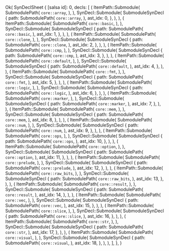 Ok(
    SynDeclSheet {
        [salsa id]: 0,
        decls: [
            (
                ItemPath::Submodule(
                    SubmodulePath(
                        `core::array`,
                    ),
                ),
                SynDecl::Submodule(
                    SubmoduleSynDecl {
                        path: SubmodulePath(
                            `core::array`,
                        ),
                        ast_idx: 0,
                    },
                ),
            ),
            (
                ItemPath::Submodule(
                    SubmodulePath(
                        `core::basic`,
                    ),
                ),
                SynDecl::Submodule(
                    SubmoduleSynDecl {
                        path: SubmodulePath(
                            `core::basic`,
                        ),
                        ast_idx: 1,
                    },
                ),
            ),
            (
                ItemPath::Submodule(
                    SubmodulePath(
                        `core::clone`,
                    ),
                ),
                SynDecl::Submodule(
                    SubmoduleSynDecl {
                        path: SubmodulePath(
                            `core::clone`,
                        ),
                        ast_idx: 2,
                    },
                ),
            ),
            (
                ItemPath::Submodule(
                    SubmodulePath(
                        `core::cmp`,
                    ),
                ),
                SynDecl::Submodule(
                    SubmoduleSynDecl {
                        path: SubmodulePath(
                            `core::cmp`,
                        ),
                        ast_idx: 3,
                    },
                ),
            ),
            (
                ItemPath::Submodule(
                    SubmodulePath(
                        `core::default`,
                    ),
                ),
                SynDecl::Submodule(
                    SubmoduleSynDecl {
                        path: SubmodulePath(
                            `core::default`,
                        ),
                        ast_idx: 4,
                    },
                ),
            ),
            (
                ItemPath::Submodule(
                    SubmodulePath(
                        `core::fmt`,
                    ),
                ),
                SynDecl::Submodule(
                    SubmoduleSynDecl {
                        path: SubmodulePath(
                            `core::fmt`,
                        ),
                        ast_idx: 5,
                    },
                ),
            ),
            (
                ItemPath::Submodule(
                    SubmodulePath(
                        `core::logic`,
                    ),
                ),
                SynDecl::Submodule(
                    SubmoduleSynDecl {
                        path: SubmodulePath(
                            `core::logic`,
                        ),
                        ast_idx: 6,
                    },
                ),
            ),
            (
                ItemPath::Submodule(
                    SubmodulePath(
                        `core::marker`,
                    ),
                ),
                SynDecl::Submodule(
                    SubmoduleSynDecl {
                        path: SubmodulePath(
                            `core::marker`,
                        ),
                        ast_idx: 7,
                    },
                ),
            ),
            (
                ItemPath::Submodule(
                    SubmodulePath(
                        `core::mem`,
                    ),
                ),
                SynDecl::Submodule(
                    SubmoduleSynDecl {
                        path: SubmodulePath(
                            `core::mem`,
                        ),
                        ast_idx: 8,
                    },
                ),
            ),
            (
                ItemPath::Submodule(
                    SubmodulePath(
                        `core::num`,
                    ),
                ),
                SynDecl::Submodule(
                    SubmoduleSynDecl {
                        path: SubmodulePath(
                            `core::num`,
                        ),
                        ast_idx: 9,
                    },
                ),
            ),
            (
                ItemPath::Submodule(
                    SubmodulePath(
                        `core::ops`,
                    ),
                ),
                SynDecl::Submodule(
                    SubmoduleSynDecl {
                        path: SubmodulePath(
                            `core::ops`,
                        ),
                        ast_idx: 10,
                    },
                ),
            ),
            (
                ItemPath::Submodule(
                    SubmodulePath(
                        `core::option`,
                    ),
                ),
                SynDecl::Submodule(
                    SubmoduleSynDecl {
                        path: SubmodulePath(
                            `core::option`,
                        ),
                        ast_idx: 11,
                    },
                ),
            ),
            (
                ItemPath::Submodule(
                    SubmodulePath(
                        `core::prelude`,
                    ),
                ),
                SynDecl::Submodule(
                    SubmoduleSynDecl {
                        path: SubmodulePath(
                            `core::prelude`,
                        ),
                        ast_idx: 12,
                    },
                ),
            ),
            (
                ItemPath::Submodule(
                    SubmodulePath(
                        `core::raw_bits`,
                    ),
                ),
                SynDecl::Submodule(
                    SubmoduleSynDecl {
                        path: SubmodulePath(
                            `core::raw_bits`,
                        ),
                        ast_idx: 13,
                    },
                ),
            ),
            (
                ItemPath::Submodule(
                    SubmodulePath(
                        `core::result`,
                    ),
                ),
                SynDecl::Submodule(
                    SubmoduleSynDecl {
                        path: SubmodulePath(
                            `core::result`,
                        ),
                        ast_idx: 14,
                    },
                ),
            ),
            (
                ItemPath::Submodule(
                    SubmodulePath(
                        `core::vec`,
                    ),
                ),
                SynDecl::Submodule(
                    SubmoduleSynDecl {
                        path: SubmodulePath(
                            `core::vec`,
                        ),
                        ast_idx: 15,
                    },
                ),
            ),
            (
                ItemPath::Submodule(
                    SubmodulePath(
                        `core::slice`,
                    ),
                ),
                SynDecl::Submodule(
                    SubmoduleSynDecl {
                        path: SubmodulePath(
                            `core::slice`,
                        ),
                        ast_idx: 16,
                    },
                ),
            ),
            (
                ItemPath::Submodule(
                    SubmodulePath(
                        `core::str`,
                    ),
                ),
                SynDecl::Submodule(
                    SubmoduleSynDecl {
                        path: SubmodulePath(
                            `core::str`,
                        ),
                        ast_idx: 17,
                    },
                ),
            ),
            (
                ItemPath::Submodule(
                    SubmodulePath(
                        `core::visual`,
                    ),
                ),
                SynDecl::Submodule(
                    SubmoduleSynDecl {
                        path: SubmodulePath(
                            `core::visual`,
                        ),
                        ast_idx: 18,
                    },
                ),
            ),
        ],
    },
)